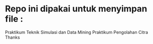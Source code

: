 # Repo ini dipakai untuk menyimpan file :
Praktikum Teknik Simulasi dan Data Mining
Praktikum Pengolahan Citra
Thanks

